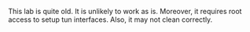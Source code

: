 This lab is quite old. It is unlikely to work as is. Moreover, it
requires root access to setup tun interfaces. Also, it may not clean
correctly.
